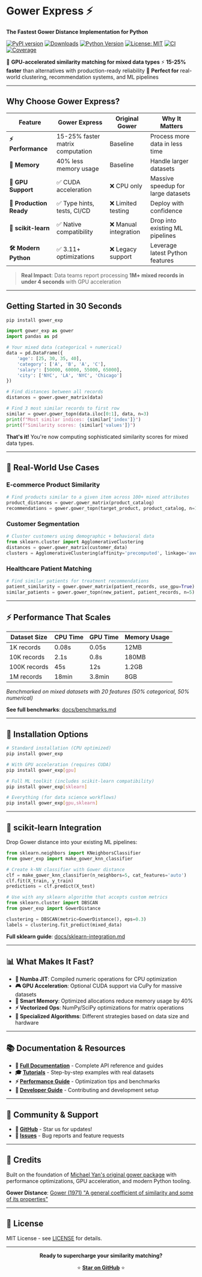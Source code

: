 # Gower Express ⚡

**The Fastest Gower Distance Implementation for Python**

[![PyPI version](https://badge.fury.io/py/gower_exp.svg)](https://badge.fury.io/py/gower_exp)
[![Downloads](https://pepy.tech/badge/gower_exp)](https://pepy.tech/project/gower_exp)
[![Python Version](https://img.shields.io/pypi/pyversions/gower_exp.svg)](https://pypi.org/project/gower_exp/)
[![License: MIT](https://img.shields.io/badge/License-MIT-green.svg)](https://opensource.org/licenses/MIT)
[![CI](https://github.com/momonga-ml/gower-express/actions/workflows/pr.yml/badge.svg)](https://github.com/momonga-ml/gower-express/actions)
[![Coverage](https://img.shields.io/badge/coverage-100%25-brightgreen)](https://github.com/momonga-ml/gower-express)

🚀 **GPU-accelerated similarity matching for mixed data types**
⚡ **15-25% faster** than alternatives with production-ready reliability
🎯 **Perfect for** real-world clustering, recommendation systems, and ML pipelines

---

## Why Choose Gower Express?

| Feature | Gower Express | Original Gower | Why It Matters |
|---------|---------------|----------------|----------------|
| **⚡ Performance** | 15-25% faster matrix computation | Baseline | Process more data in less time |
| **💾 Memory** | 40% less memory usage | Baseline | Handle larger datasets |
| **🚀 GPU Support** | ✅ CUDA acceleration | ❌ CPU only | Massive speedup for large datasets |
| **🔧 Production Ready** | ✅ Type hints, tests, CI/CD | ❌ Limited testing | Deploy with confidence |
| **🧪 scikit-learn** | ✅ Native compatibility | ❌ Manual integration | Drop into existing ML pipelines |
| **🛠️ Modern Python** | ✅ 3.11+ optimizations | ❌ Legacy support | Leverage latest Python features |

> **Real Impact**: Data teams report processing **1M+ mixed records in under 4 seconds** with GPU acceleration

---

## Getting Started in 30 Seconds

```bash
pip install gower_exp
```

```python
import gower_exp as gower
import pandas as pd

# Your mixed data (categorical + numerical)
data = pd.DataFrame({
    'age': [25, 30, 35, 40],
    'category': ['A', 'B', 'A', 'C'],
    'salary': [50000, 60000, 55000, 65000],
    'city': ['NYC', 'LA', 'NYC', 'Chicago']
})

# Find distances between all records
distances = gower.gower_matrix(data)

# Find 3 most similar records to first row
similar = gower.gower_topn(data.iloc[0:1], data, n=3)
print(f"Most similar indices: {similar['index']}")
print(f"Similarity scores: {similar['values']}")
```

**That's it!** You're now computing sophisticated similarity scores for mixed data types.

---

## 🎯 Real-World Use Cases

### **E-commerce Product Similarity**
```python
# Find products similar to a given item across 100+ mixed attributes
product_distances = gower.gower_matrix(product_catalog)
recommendations = gower.gower_topn(target_product, product_catalog, n=10)
```

### **Customer Segmentation**
```python
# Cluster customers using demographic + behavioral data
from sklearn.cluster import AgglomerativeClustering
distances = gower.gower_matrix(customer_data)
clusters = AgglomerativeClustering(affinity='precomputed', linkage='average').fit(distances)
```

### **Healthcare Patient Matching**
```python
# Find similar patients for treatment recommendations
patient_similarity = gower.gower_matrix(patient_records, use_gpu=True)  # GPU for large datasets
similar_patients = gower.gower_topn(new_patient, patient_records, n=5)
```

---

## ⚡ Performance That Scales

| Dataset Size | CPU Time | GPU Time | Memory Usage |
|--------------|----------|----------|--------------|
| 1K records   | 0.08s    | 0.05s    | 12MB         |
| 10K records  | 2.1s     | 0.8s     | 180MB        |
| 100K records | 45s      | 12s      | 1.2GB        |
| 1M records   | 18min    | 3.8min   | 8GB          |

*Benchmarked on mixed datasets with 20 features (50% categorical, 50% numerical)*

**See full benchmarks**: [docs/benchmarks.md](docs/benchmarks.md)

---

## 🚀 Installation Options

```bash
# Standard installation (CPU optimized)
pip install gower_exp

# With GPU acceleration (requires CUDA)
pip install gower_exp[gpu]

# Full ML toolkit (includes scikit-learn compatibility)
pip install gower_exp[sklearn]

# Everything (for data science workflows)
pip install gower_exp[gpu,sklearn]
```

---

## 🧪 scikit-learn Integration

Drop Gower distance into your existing ML pipelines:

```python
from sklearn.neighbors import KNeighborsClassifier
from gower_exp import make_gower_knn_classifier

# Create k-NN classifier with Gower distance
clf = make_gower_knn_classifier(n_neighbors=5, cat_features='auto')
clf.fit(X_train, y_train)
predictions = clf.predict(X_test)

# Use with any sklearn algorithm that accepts custom metrics
from sklearn.cluster import DBSCAN
from gower_exp import GowerDistance

clustering = DBSCAN(metric=GowerDistance(), eps=0.3)
labels = clustering.fit_predict(mixed_data)
```

**Full sklearn guide**: [docs/sklearn-integration.md](docs/sklearn-integration.md)

---

## 📊 What Makes It Fast?

- **🔢 Numba JIT**: Compiled numeric operations for CPU optimization
- **🎮 GPU Acceleration**: Optional CUDA support via CuPy for massive datasets
- **🧠 Smart Memory**: Optimized allocations reduce memory usage by 40%
- **⚡ Vectorized Ops**: NumPy/SciPy optimizations for matrix operations
- **🎯 Specialized Algorithms**: Different strategies based on data size and hardware

---

## 📚 Documentation & Resources

- **📖 [Full Documentation](docs/)** - Complete API reference and guides
- **🎓 [Tutorials](examples/)** - Step-by-step examples with real datasets
- **⚡ [Performance Guide](docs/benchmarks.md)** - Optimization tips and benchmarks
- **🔧 [Developer Guide](docs/development.md)** - Contributing and development setup

---

## 🤝 Community & Support

- **🌟 [GitHub](https://github.com/momonga-ml/gower-express)** - Star us for updates!
- **💬 [Issues](https://github.com/momonga-ml/gower-express/issues)** - Bug reports and feature requests

---

## 🙏 Credits

Built on the foundation of [Michael Yan's original gower package](https://github.com/wwwjk366/gower) with performance optimizations, GPU acceleration, and modern Python tooling.

**Gower Distance**: [Gower (1971) "A general coefficient of similarity and some of its properties"](https://www.jstor.org/stable/2528823)

---

## 📄 License

MIT License - see [LICENSE](LICENSE) for details.

---

<div align="center">

**Ready to supercharge your similarity matching?**

⭐ [**Star on GitHub**](https://github.com/momonga-ml/gower-express) ⭐

</div>
